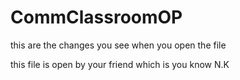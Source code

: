 # CommClassroomOP

this are the changes you see when you open the file

this file is open by your friend which is you know N.K
